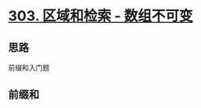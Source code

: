# [303. 区域和检索 - 数组不可变](https://leetcode.cn/problems/range-sum-query-immutable/)

## 思路
前缀和入门题

## 前缀和